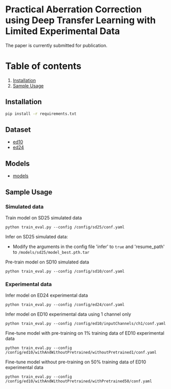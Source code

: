 # Practical Aberration Correction using Deep Transfer Learning with Limited Experimental Data


The paper is currently submitted for publication.

# Table of contents
1. [Installation](#Installation)
2. [Sample Usage](##Sample-Usage)

## Installation
```bash
pip install -r requirements.txt
```

## Dataset
- [ed10](https://zenodo.org/record/14023331/files/ed10.zip?download=1)
- [ed24](https://zenodo.org/record/14023331/files/ed24.zip?download=1)

## Models
- [models](https://zenodo.org/record/14023331/files/models.zip?download=1)


## Sample Usage 
### Simulated data

Train model on SD25 simulated data

`python train_eval.py --config /config/sd25/conf.yaml`

Infer on SD25 simulated data: 
- Modify the arguments in the config file 'infer' to `true` and 'resume_path' to `/models/sd25/model_best.pth.tar`

Pre-train model on SD10 simulated data

`python train_eval.py --config /config/sd10/conf.yaml`

### Experimental data

Infer model on ED24 experimental data

`python train_eval.py --config /config/ed24/conf.yaml`

Infer model on ED10 experimental data using 1 channel only

`python train_eval.py --config /config/ed10/inputChannels/ch1/conf.yaml`

Fine-tune model with pre-training on 1% training data of ED10 experimental data 

`python train_eval.py --config /config/ed10/withAndWithoutPretrained/withoutPretrained1/conf.yaml`

Fine-tune model without pre-training on 50% training data of ED10 experimental data 

`python train_eval.py --config /config/ed10/withAndWithoutPretrained/withPretrained50/conf.yaml`

